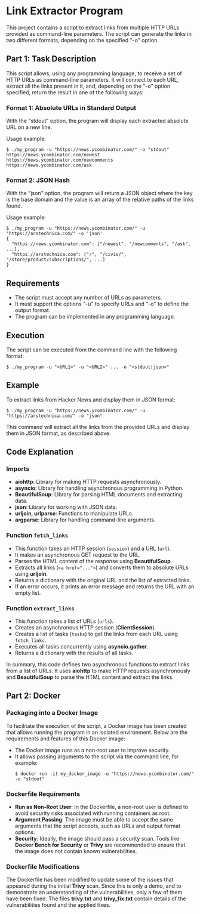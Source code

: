 # Link Extractor Program

This project contains a script to extract links from multiple HTTP URLs provided as command-line parameters. The script can generate the links in two different formats, depending on the specified "-o" option.

## Part 1: Task Description

This script allows, using any programming language, to receive a set of HTTP URLs as command-line parameters. It will connect to each URL, extract all the links present in it, and, depending on the "-o" option specified, return the result in one of the following ways:

### Format 1: Absolute URLs in Standard Output

With the "stdout" option, the program will display each extracted absolute URL on a new line.

Usage example:

```
$ ./my_program -u "https://news.ycombinator.com/" -o "stdout"
https://news.ycombinator.com/newest
https://news.ycombinator.com/newcomments
https://news.ycombinator.com/ask
```

### Format 2: JSON Hash

With the "json" option, the program will return a JSON object where the key is the base domain and the value is an array of the relative paths of the links found.

Usage example:

```
$ ./my_program -u "https://news.ycombinator.com/" -u "https://arstechnica.com/" -o 'json'
{
  "https://news.ycombinator.com": ["/newest", "/newcomments", "/ask", ...],
  "https://arstechnica.com": ["/", "/civis/", "/store/product/subscriptions/", ...]
}
```

## Requirements

- The script must accept any number of URLs as parameters.
- It must support the options "-u" to specify URLs and "-o" to define the output format.
- The program can be implemented in any programming language.

## Execution

The script can be executed from the command line with the following format:

```
$ ./my_program -u "<URL1>" -u "<URL2>" ... -o "<stdout|json>"
```

## Example

To extract links from Hacker News and display them in JSON format:

```
$ ./my_program -u "https://news.ycombinator.com/" -u "https://arstechnica.com/" -o "json"
```

This command will extract all the links from the provided URLs and display them in JSON format, as described above.

## Code Explanation

### Imports

- **aiohttp**: Library for making HTTP requests asynchronously.
- **asyncio**: Library for handling asynchronous programming in Python.
- **BeautifulSoup**: Library for parsing HTML documents and extracting data.
- **json**: Library for working with JSON data.
- **urljoin, urlparse**: Functions to manipulate URLs.
- **argparse**: Library for handling command-line arguments.

### Function `fetch_links`

- This function takes an HTTP session (`session`) and a URL (`url`).
- It makes an asynchronous GET request to the URL.
- Parses the HTML content of the response using **BeautifulSoup**.
- Extracts all links (`<a href="...">`) and converts them to absolute URLs using **urljoin**.
- Returns a dictionary with the original URL and the list of extracted links.
- If an error occurs, it prints an error message and returns the URL with an empty list.

### Function `extract_links`

- This function takes a list of URLs (`urls`).
- Creates an asynchronous HTTP session (**ClientSession**).
- Creates a list of tasks (`tasks`) to get the links from each URL using `fetch_links`.
- Executes all tasks concurrently using **asyncio.gather**.
- Returns a dictionary with the results of all tasks.

In summary, this code defines two asynchronous functions to extract links from a list of URLs. It uses **aiohttp** to make HTTP requests asynchronously and **BeautifulSoup** to parse the HTML content and extract the links.

## Part 2: Docker

### Packaging into a Docker Image

To facilitate the execution of the script, a Docker image has been created that allows running the program in an isolated environment. Below are the requirements and features of this Docker image:

- The Docker image runs as a non-root user to improve security.
- It allows passing arguments to the script via the command line, for example:
  ```
  $ docker run -it my_docker_image -u "https://news.ycombinator.com/" -o "stdout"
  ```

### Dockerfile Requirements

- **Run as Non-Root User**: In the Dockerfile, a non-root user is defined to avoid security risks associated with running containers as root.
- **Argument Passing**: The image must be able to accept the same arguments that the script accepts, such as URLs and output format options.
- **Security**: Ideally, the image should pass a security scan. Tools like **Docker Bench for Security** or **Trivy** are recommended to ensure that the image does not contain known vulnerabilities.

### Dockerfile Modifications

The Dockerfile has been modified to update some of the issues that appeared during the initial **Trivy** scan. Since this is only a demo, and to demonstrate an understanding of the vulnerabilities, only a few of them have been fixed. The files **trivy.txt** and **trivy_fix.txt** contain details of the vulnerabilities found and the applied fixes.

